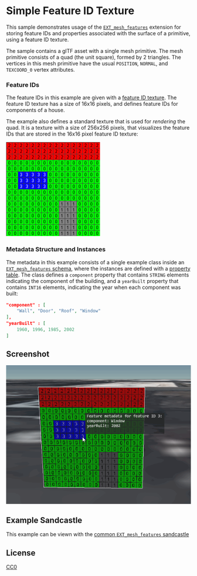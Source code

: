 # Simple Feature ID Texture

This sample demonstrates usage of the [`EXT_mesh_features`](https://github.com/CesiumGS/glTF/tree/3d-tiles-next/extensions/2.0/Vendor/EXT_mesh_features) extension for storing feature IDs and properties associated with the surface of a primitive, using a feature ID texture.

The sample contains a glTF asset with a single mesh primitive. The mesh primitive consists of a quad (the unit square), formed by 2 triangles. The vertices in this mesh primitive have the usual `POSITION`, `NORMAL`, and `TEXCOORD_0` vertex attributes. 

### Feature IDs

The feature IDs in this example are given with a [feature ID texture](https://github.com/CesiumGS/glTF/tree/3d-tiles-next/extensions/2.0/Vendor/EXT_mesh_features#feature-id-by-texture-coordinates). The feature ID texture has a size of 16x16 pixels, and defines feature IDs for components of a house.

The example also defines a standard texture that is used for _rendering_ the quad. It is a texture with a size of 256x256 pixels, that visualizes the feature IDs that are stored in the 16x16 pixel feature ID texture:

![Image](screenshot/featureIdTexture_documentation.png)

### Metadata Structure and Instances

The metadata in this example consists of a single example class inside an [`EXT_mesh_features` schema](https://github.com/CesiumGS/glTF/tree/3d-tiles-next/extensions/2.0/Vendor/EXT_mesh_features#schema-definitions), where the instances are defined with a [property table](https://github.com/CesiumGS/glTF/tree/3d-tiles-next/extensions/2.0/Vendor/EXT_mesh_features#property-tables). The class defines a `component` property that contains `STRING` elements indicating the component of the building, and a `yearBuilt` property that contains `INT16` elements, indicating the year when each component was built:

```JSON
"component" : [ 
    "Wall", "Door", "Roof", "Window"
],
"yearBuilt" : [
    1960, 1996, 1985, 2002  
]
```

## Screenshot

![Screenshot](screenshot/SimpleFeatureIdTexture_screenshot.gif)

## Example Sandcastle

This example can be viewn with the [common `EXT_mesh_features` sandcastle](../#common-sandcastle-code)


## License

[CC0](https://creativecommons.org/share-your-work/public-domain/cc0/)









